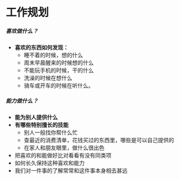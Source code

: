 # 工作规划
##### 喜欢做什么？
- **喜欢的东西如何发现：**
  - 睡不着的时候，想的什么
  - 周末早晨醒来的时候想的什么
  - 不能玩手机的时候，干的什么
  - 洗澡的时候在想什么
  - 骑车或开车的时候在听什么。
##### 能力做什么？
- **能为别人提供什么**
- **有哪些特别擅长的技能**
  - 别人一般找你帮什么忙
  - 查最近的消费清单，花钱买过的东西里，哪些是可以自己提供的
  - 在家人和朋友眼里，做什么很出色
- 把喜欢的和能做好比对看看有没有同类项
- 如何长久保持这种喜欢和能力
- 我们对一件事的了解常常和这件事本身相去甚远
